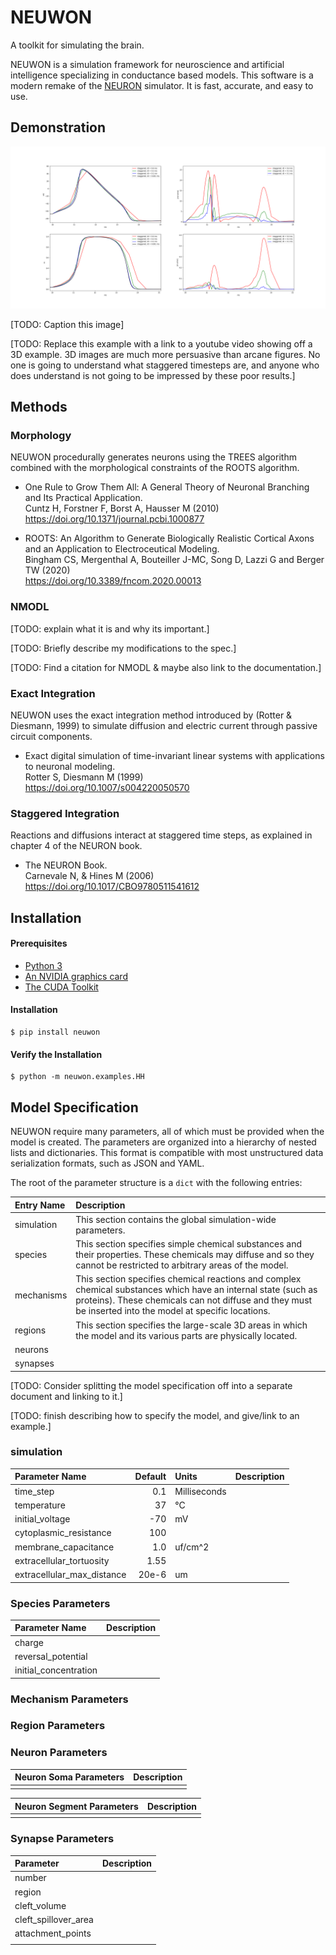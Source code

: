 # NEUWON

A toolkit for simulating the brain.

NEUWON is a simulation framework for neuroscience and artificial intelligence
specializing in conductance based models. This software is a modern remake of
the [NEURON](https://www.neuron.yale.edu/neuron/) simulator. It is fast,
accurate, and easy to use.

## Demonstration

![](neuwon/rxd/examples/HH/Staggered_Time_Steps.png)

[TODO: Caption this image]

[TODO: Replace this example with a link to a youtube video showing off a 3D
example. 3D images are much more persuasive than arcane figures. No one is
going to understand what staggered timesteps are, and anyone who does
understand is not going to be impressed by these poor results.]

## Methods

### Morphology

NEUWON procedurally generates neurons using the TREES algorithm combined with
the morphological constraints of the ROOTS algorithm.

* One Rule to Grow Them All: A General Theory of Neuronal Branching and Its
Practical Application.  
Cuntz H, Forstner F, Borst A, Hausser M (2010)  
https://doi.org/10.1371/journal.pcbi.1000877

* ROOTS: An Algorithm to Generate Biologically Realistic Cortical Axons and an
Application to Electroceutical Modeling.  
Bingham CS, Mergenthal A, Bouteiller J-MC, Song D, Lazzi G and Berger TW (2020)  
https://doi.org/10.3389/fncom.2020.00013

### NMODL

[TODO: explain what it is and why its important.]

[TODO: Briefly describe my modifications to the spec.]

[TODO: Find a citation for NMODL & maybe also link to the documentation.]

### Exact Integration

NEUWON uses the exact integration method introduced by (Rotter & Diesmann, 1999)
to simulate diffusion and electric current through passive circuit components.

* Exact digital simulation of time-invariant linear systems with applications to
neuronal modeling.  
Rotter S, Diesmann M (1999)  
https://doi.org/10.1007/s004220050570

### Staggered Integration

Reactions and diffusions interact at staggered time steps, as explained in
chapter 4 of the NEURON book.

* The NEURON Book.  
Carnevale N, & Hines M (2006)  
https://doi.org/10.1017/CBO9780511541612

## Installation

#### Prerequisites

* [Python 3](https://www.python.org/)
* [An NVIDIA graphics card](https://www.nvidia.com/en-us/geforce/)
* [The CUDA Toolkit](https://developer.nvidia.com/cuda-toolkit)

#### Installation

```
$ pip install neuwon
```

#### Verify the Installation

```
$ python -m neuwon.examples.HH
```

## Model Specification

NEUWON require many parameters, all of which must be provided when the model is
created. The parameters are organized into a hierarchy of nested lists and
dictionaries. This format is compatible with most unstructured data
serialization formats, such as JSON and YAML.

The root of the parameter structure is a `dict` with the following entries:

|Entry Name | Description |
|:---|:---|
|simulation | This section contains the global simulation-wide parameters. |
|species | This section specifies simple chemical substances and their properties. These chemicals may diffuse and so they cannot be restricted to arbitrary areas of the model. |
|mechanisms | This section specifies chemical reactions and complex chemical substances which have an internal state (such as proteins). These chemicals can not diffuse and they must be inserted into the model at specific locations. |
|regions | This section specifies the large-scale 3D areas in which the model and its various parts are physically located. |
|neurons | |
|synapses | |

[TODO: Consider splitting the model specification off into a separate document
and linking to it.]

[TODO: finish describing how to specify the model, and give/link to an example.]

### simulation

|Parameter Name | Default | Units | Description |
|:---|---:|:---|---|
|time_step | 0.1 | Milliseconds |
|temperature | 37 | °C |
|initial_voltage | -70 | mV | |
|cytoplasmic_resistance | 100 | | |
|membrane_capacitance |  1.0 | uf/cm^2 | |
|extracellular_tortuosity |  1.55 | | |
|extracellular_max_distance |  20e-6 | um | |

### Species Parameters

|Parameter Name | Description |
|:---|:---|
|charge | |
|reversal_potential | |
|initial_concentration | |

### Mechanism Parameters

### Region Parameters

### Neuron Parameters

|Neuron Soma Parameters | Description |
|:---|:---|
| | |

|Neuron Segment Parameters | Description |
|:---|:---|
| | |

### Synapse Parameters

|Parameter | Description |
|:---|:---|
|number | |
|region | |
|cleft_volume | |
|cleft_spillover_area | |
|attachment_points | |
| | |

